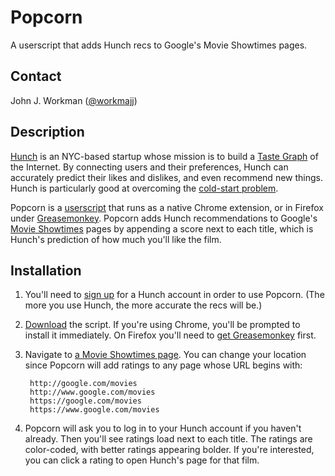 Popcorn
====================

A userscript that adds Hunch recs to Google's Movie Showtimes pages.

Contact
-------

John J. Workman ([@workmajj](https://twitter.com/workmajj))

Description
-----------

[Hunch](http://hunch.com/) is an NYC-based startup whose mission is to build a [Taste Graph](http://blog.hunch.com/?p=47384) of the Internet. By connecting users and their preferences, Hunch can accurately predict their likes and dislikes, and even recommend new things. Hunch is particularly good at overcoming the [cold-start problem](http://en.wikipedia.org/wiki/Cold_start).

Popcorn is a [userscript](http://wiki.greasespot.net/User_script) that runs as a native Chrome extension, or in Firefox under [Greasemonkey](http://www.greasespot.net/). Popcorn adds Hunch recommendations to Google's [Movie Showtimes](http://www.google.com/movies) pages by appending a score next to each title, which is Hunch's prediction of how much you'll like the film.

Installation
------------

1. You'll need to [sign up](http://hunch.com/people/create-account/) for a Hunch account in order to use Popcorn. (The more you use Hunch, the more accurate the recs will be.)

2. [Download](https://github.com/workmajj/popcorn/raw/master/popcorn.user.js) the script. If you're using Chrome, you'll be prompted to install it immediately. On Firefox you'll need to [get Greasemonkey](https://addons.mozilla.org/en-US/firefox/addon/greasemonkey/) first.

3. Navigate to [a Movie Showtimes page](http://www.google.com/movies?near=11205). You can change your location since Popcorn will add ratings to any page whose URL begins with:

        http://google.com/movies
        http://www.google.com/movies
        https://google.com/movies
        https://www.google.com/movies

4. Popcorn will ask you to log in to your Hunch account if you haven't already. Then you'll see ratings load next to each title. The ratings are color-coded, with better ratings appearing bolder. If you're interested, you can click a rating to open Hunch's page for that film.
